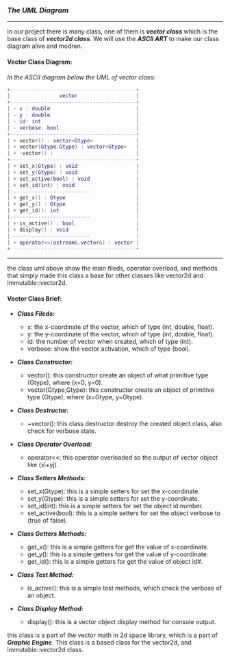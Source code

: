 ### ___The UML Diagram___
---
In our project there is many class, one of them is ___vector class___ which is the base class of ___vector2d class___. We will use the ___ASCII ART___ to make our class diagram alive and modren.

#### Vector Class Diagram:
_In the ASCII diagram below the UML of vector class:_


```lua
+-----------------------------------------+
|                vector                   |
+-----------------------------------------+
| - x : double                            |
| - y : double                            |
| - id: int                               |
| - verbose: bool                         |
+-----------------------------------------+
| + vector() : vector<Gtype>              |
| + vector(Gtype,Gtype) : vector<Gtype>   |
| + ~vector() :                           |
+-----------------------------------------+
| + set_x(Gtype) : void                   |
| + set_y(Gtype) : void                   |
| + set_active(bool) : void               |
| + set_id(int) : void                    |
|--------------------------               |
| + get_x() : Gtype                       |
| + get_y() : Gtype                       |
| + get_id(): int                         |
|--------------------------               |
| + is_active() : bool                    |
| + display() : void                      |
|--------------------------               |
| + operator<<(ostream&,vector&) : vector |
+-----------------------------------------+
```
-------
the class uml above show the main fileds, operator overload, and methods that simply made this class a base for other classes like vector2d and immutable::vector2d.

#### Vector Class Brief:

- ___Class Fileds:___
  - x: the x-coordinate of the vector, which of type (int, double, float).
  - y: the y-coordinate of the vector, which of type (int, double, float).
  - id: the number of vector when created, which of type (int).
  - verbose: show the vector activation, which of type (bool).

- ___Class Constructor:___
  - vector(): this constructor create an object of what primitive type (Gtype), where (x=0, y=0).
  - vector(Gtype,Gtype): this constructor create an object of primitive type (Gtype), where (x=Gtype, y=Gtype).

- ___Class Destructor:___
  - ~vector(): this class destructor destroy the created object class, also check for verbose state.

- ___Class Operator Overload:___
  - operator<<: this operator overloaded so the output of vector object like (xi+yj).

- ___Class Setters Methods:___
  - set_x(Gtype): this is a simple setters for set the x-coordinate.
  - set_y(Gtype): this is a simple setters for set the y-coordinate.
  - set_id(int): this is a simple setters for set the object id number.
  - set_active(bool): this is a simple setters for set the object verbose to (true of false).

- ___Class Getters Methods:___
  - get_x(): this is a simple getters for get the value of x-coordinate.
  - get_y(): this is a simple getters for get the value of y-coordinate.
  - get_id(): this is a simple getters for get the value of object id#.

- ___Class Test Method:___
  - is_active(): this is a simple test methods, which check the verbose of an object.

- ___Class Display Method:___
  - display(): this is a vector object display method for console output.

this class is a part of the vector math in 2d space library, which is a part of ___Graphic Engine___. This class is a based class for the vector2d, and immutable::vector2d class.
